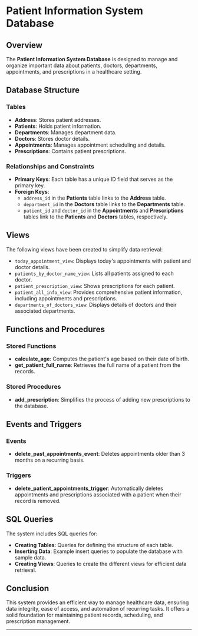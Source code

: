 # Patient Information System Database

## Overview
The **Patient Information System Database** is designed to manage and organize important data about patients, doctors, departments, appointments, and prescriptions in a healthcare setting. 

## Database Structure

### Tables
- **Address**: Stores patient addresses.
- **Patients**: Holds patient information.
- **Departments**: Manages department data.
- **Doctors**: Stores doctor details.
- **Appointments**: Manages appointment scheduling and details.
- **Prescriptions**: Contains patient prescriptions.

### Relationships and Constraints
- **Primary Keys**: Each table has a unique ID field that serves as the primary key.
- **Foreign Keys**:
  - `address_id` in the **Patients** table links to the **Address** table.
  - `department_id` in the **Doctors** table links to the **Departments** table.
  - `patient_id` and `doctor_id` in the **Appointments** and **Prescriptions** tables link to the **Patients** and **Doctors** tables, respectively.

## Views
The following views have been created to simplify data retrieval:
- `today_appointment_view`: Displays today's appointments with patient and doctor details.
- `patients_by_doctor_name_view`: Lists all patients assigned to each doctor.
- `patient_prescription_view`: Shows prescriptions for each patient.
- `patient_all_info_view`: Provides comprehensive patient information, including appointments and prescriptions.
- `departments_of_doctors_view`: Displays details of doctors and their associated departments.

## Functions and Procedures

### Stored Functions
- **calculate_age**: Computes the patient's age based on their date of birth.
- **get_patient_full_name**: Retrieves the full name of a patient from the records.

### Stored Procedures
- **add_prescription**: Simplifies the process of adding new prescriptions to the database.

## Events and Triggers

### Events
- **delete_past_appointments_event**: Deletes appointments older than 3 months on a recurring basis.

### Triggers
- **delete_patient_appointments_trigger**: Automatically deletes appointments and prescriptions associated with a patient when their record is removed.

## SQL Queries
The system includes SQL queries for:
- **Creating Tables**: Queries for defining the structure of each table.
- **Inserting Data**: Example insert queries to populate the database with sample data.
- **Creating Views**: Queries to create the different views for efficient data retrieval.

## Conclusion
This system provides an efficient way to manage healthcare data, ensuring data integrity, ease of access, and automation of recurring tasks. It offers a solid foundation for maintaining patient records, scheduling, and prescription management.

---